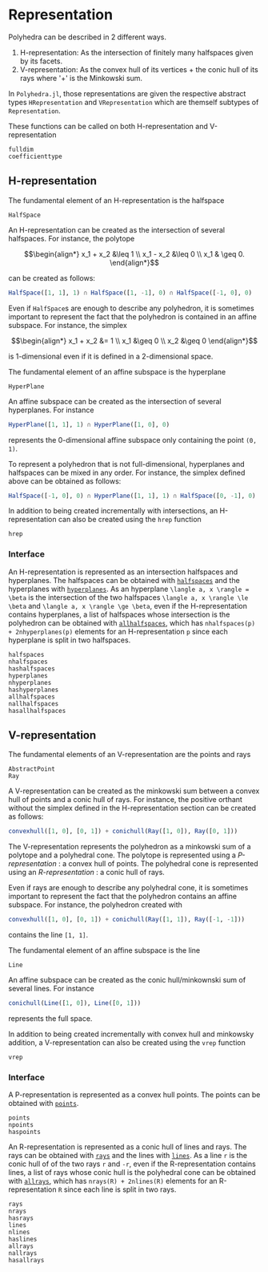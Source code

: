 # Representation

Polyhedra can be described in 2 different ways.

1. H-representation: As the intersection of finitely many halfspaces given by its facets.
2. V-representation: As the convex hull of its vertices + the conic hull of its rays where '+' is the Minkowski sum.

In `Polyhedra.jl`, those representations are given the respective abstract types `HRepresentation` and `VRepresentation` which are themself subtypes of `Representation`.

These functions can be called on both H-representation and V-representation
```@docs
fulldim
coefficienttype
```

## H-representation

The fundamental element of an H-representation is the halfspace
```@docs
HalfSpace
```

An H-representation can be created as the intersection of several halfspaces.
For instance, the polytope
```math
\begin{align*}
  x_1 + x_2 &\leq 1 \\
  x_1 - x_2 &\leq 0 \\
  x_1 & \geq 0.
\end{align*}
```
can be created as follows:
```julia
HalfSpace([1, 1], 1) ∩ HalfSpace([1, -1], 0) ∩ HalfSpace([-1, 0], 0)
```

Even if `HalfSpace`s are enough to describe any polyhedron, it is sometimes important to represent the fact that the polyhedron is contained in an affine subspace.
For instance, the simplex
```math
\begin{align*}
  x_1 + x_2 &= 1 \\
  x_1 &\geq 0 \\
  x_2 &\geq 0
\end{align*}
```
is 1-dimensional even if it is defined in a 2-dimensional space.

The fundamental element of an affine subspace is the hyperplane
```@docs
HyperPlane
```

An affine subspace can be created as the intersection of several hyperplanes. For instance
```julia
HyperPlane([1, 1], 1) ∩ HyperPlane([1, 0], 0)
```
represents the 0-dimensional affine subspace only containing the point ``(0, 1)``.

To represent a polyhedron that is not full-dimensional, hyperplanes and halfspaces can be mixed in any order.
For instance, the simplex defined above can be obtained as follows:
```julia
HalfSpace([-1, 0], 0) ∩ HyperPlane([1, 1], 1) ∩ HalfSpace([0, -1], 0)
```

In addition to being created incrementally with intersections, an H-representation can also be created using the `hrep` function
```@docs
hrep
```

### Interface

An H-representation is represented as an intersection halfspaces and hyperplanes. The halfspaces can be obtained with [`halfspaces`](@ref) and the hyperplanes with [`hyperplanes`](@ref).
As an hyperplane ``\langle a, x \rangle = \beta`` is the intersection of the two halfspaces ``\langle a, x \rangle \le \beta`` and ``\langle a, x \rangle \ge \beta``,
even if the H-representation contains hyperplanes, a list of halfspaces whose intersection is the polyhedron can be obtained with [`allhalfspaces`](@ref), which has `nhalfspaces(p) + 2nhyperplanes(p)` elements for an H-representation `p` since each hyperplane is split in two halfspaces.

```@docs
halfspaces
nhalfspaces
hashalfspaces
hyperplanes
nhyperplanes
hashyperplanes
allhalfspaces
nallhalfspaces
hasallhalfspaces
```

## V-representation

The fundamental elements of an V-representation are the points and rays
```@docs
AbstractPoint
Ray
```

A V-representation can be created as the minkowski sum between a convex hull of points and a conic hull of rays.
For instance, the positive orthant without the simplex defined in the H-representation section can be created as follows:
```julia
convexhull([1, 0], [0, 1]) + conichull(Ray([1, 0]), Ray([0, 1]))
```

The V-representation represents the polyhedron as a minkowski sum of a polytope and a polyhedral cone.
The polytope is represented using a *P-representation* : a convex hull of points.
The polyhedral cone is represented using an *R-representation* : a conic hull of rays.

Even if rays are enough to describe any polyhedral cone, it is sometimes important to represent the fact that the polyhedron contains an affine subspace.
For instance, the polyhedron created with
```julia
convexhull([1, 0], [0, 1]) + conichull(Ray([1, 1]), Ray([-1, -1]))
```
contains the line `[1, 1]`.

The fundamental element of an affine subspace is the line
```@docs
Line
```

An affine subspace can be created as the conic hull/minkownski sum of several lines. For instance
```julia
conichull(Line([1, 0]), Line([0, 1]))
```
represents the full space.

In addition to being created incrementally with convex hull and minkowsky addition, a V-representation can also be created using the `vrep` function
```@docs
vrep
```

### Interface

A P-representation is represented as a convex hull points.
The points can be obtained with [`points`](@ref).

```@docs
points
npoints
haspoints
```

An R-representation is represented as a conic hull of lines and rays.
The rays can be obtained with [`rays`](@ref) and the lines with [`lines`](@ref).
As a line ``r`` is the conic hull of of the two rays ``r`` and ``-r``,
even if the R-representation contains lines, a list of rays whose conic hull is the polyhedral cone can be obtained with [`allrays`](@ref), which has `nrays(R) + 2nlines(R)` elements for an R-representation `R` since each line is split in two rays.

```@docs
rays
nrays
hasrays
lines
nlines
haslines
allrays
nallrays
hasallrays
```
